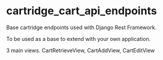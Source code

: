 # cartridge_cart_api_endpoints

Base cartridge endpoints used with Django Rest Framework.

To be used as a base to extend with your own application.

3 main views.
CartRetrieveView, CartAddView, CartEditView
